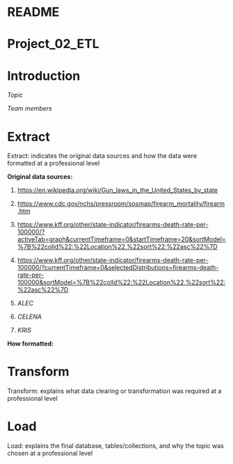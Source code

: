 # README
# Project_02_ETL

# Introduction
_Topic_

_Team members_

# Extract
Extract: indicates the original
data sources and how the data
were formatted at a professional
level

**Original data sources:** 

1. https://en.wikipedia.org/wiki/Gun_laws_in_the_United_States_by_state

2. https://www.cdc.gov/nchs/pressroom/sosmap/firearm_mortality/firearm.htm
3. https://www.kff.org/other/state-indicator/firearms-death-rate-per-100000/?activeTab=graph&currentTimeframe=0&startTimeframe=20&sortModel=%7B%22colId%22:%22Location%22,%22sort%22:%22asc%22%7D
4. https://www.kff.org/other/state-indicator/firearms-death-rate-per-100000/?currentTimeframe=0&selectedDistributions=firearms-death-rate-per-100000&sortModel=%7B%22colId%22:%22Location%22,%22sort%22:%22asc%22%7D
5. _ALEC_
6. _CELENA_
7. _KRIS_

**How formatted:**


# Transform
 Transform: explains what data
clearing or transformation was
required at a professional level

# Load
Load: explains the final
database, tables/collections, and
why the topic was chosen at a
professional level


